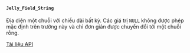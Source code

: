#### `Jelly_Field_String`

Địa diện một chuỗi với chiều dài bất kỳ.
Các giá trị `NULL` không được phép mặc định trên trường này và chỉ đơn giản được chuyển đổi tới một chuỗi rỗng.

[Tài liệu API](../api/Jelly_Field_String)